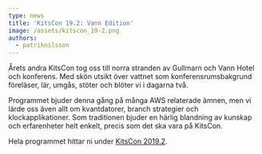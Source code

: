 ```yaml
---
type: news
title: 'KitsCon 19.2: Vann Edition'
image: /assets/kitscon_19-2.png
authors:
  - patriknilsson
---
```

Årets andra KitsCon tog oss till norra stranden av Gullmarn och Vann Hotel och konferens. Med skön utsikt över vattnet som konferensrumsbakgrund föreläser, lär, umgås, stöter och blöter vi i dagarna två.

Programmet bjuder denna gång på många AWS relaterade ämnen, men vi lärde oss även allt om kvantdatorer, branch strategier och klockapplikationer. Som traditionen bjuder en härlig blandning av kunskap och erfarenheter helt enkelt, precis som det ska vara på KitsCon.

Hela programmet hittar ni under [KitsCon 2019.2](https://kits.se/kitscon).
